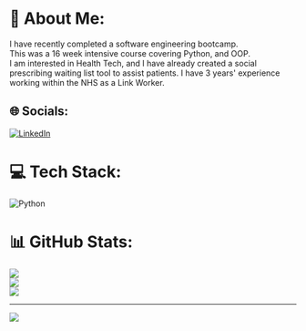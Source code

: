 # 💫 About Me:
I have recently completed a software engineering bootcamp.<br>This was a 16 week intensive course covering Python, and OOP.<br>I am interested in Health Tech, and I have already created a social prescribing waiting list tool to assist patients.
I have 3 years' experience working within the NHS as a Link Worker.


## 🌐 Socials:
[![LinkedIn](https://img.shields.io/badge/LinkedIn-%230077B5.svg?logo=linkedin&logoColor=white)](https://linkedin.com/in/https://www.linkedin.com/in/joe-mccarthy-199a08159/) 

# 💻 Tech Stack:
![Python](https://img.shields.io/badge/python-3670A0?style=for-the-badge&logo=python&logoColor=ffdd54)
# 📊 GitHub Stats:
![](https://github-readme-stats.vercel.app/api?username=JoeMcCarthy22&theme=dark&hide_border=false&include_all_commits=false&count_private=false)<br/>
![](https://github-readme-streak-stats.herokuapp.com/?user=JoeMcCarthy22&theme=dark&hide_border=false)<br/>
![](https://github-readme-stats.vercel.app/api/top-langs/?username=JoeMcCarthy22&theme=dark&hide_border=false&include_all_commits=false&count_private=false&layout=compact)

---
[![](https://visitcount.itsvg.in/api?id=JoeMcCarthy22&icon=0&color=0)](https://visitcount.itsvg.in)

<!-- Proudly created with GPRM ( https://gprm.itsvg.in ) -->

<!--
**JoeMcCarthy22/JoeMcCarthy22** is a ✨ _special_ ✨ repository because its `README.md` (this file) appears on your GitHub profile.

Here are some ideas to get you started:

- 🔭 I’m currently working on ...
- 🌱 I’m currently learning ...
- 👯 I’m looking to collaborate on ...
- 🤔 I’m looking for help with ...
- 💬 Ask me about ...
- 📫 How to reach me: ...
- 😄 Pronouns: ...
- ⚡ Fun fact: ...
-->
